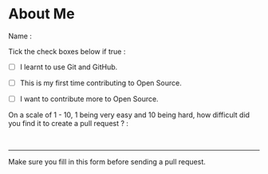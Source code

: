 <!-- ⚠️⚠️ Do Not Delete These Comments. ⚠️⚠️ -->
<!-- Please read these comments/instructions carefully and do accordingly  -->
<!-- Read our Code of Conduct: https://github.com/Open-Source-Community-VIT-AP/OpenSource101/blob/main/.github/CODE_OF_CONDUCT.md -->

# About Me

<!--- Fill in the details below before sending us a pull request -->

Name : 

<!--- To mark a checkbox, just add an x between the square brackets.
      Example : [ ] becomes [x] -->
      
Tick the check boxes below if true : 

- [ ] I learnt to use Git and GitHub.

- [ ] This is my first time contributing to Open Source.

- [ ] I want to contribute more to Open Source.

On a scale of 1 - 10, 1 being very easy and 10 being hard, how difficult did you find it to create a pull request ? : 

<br>

---

Make sure you fill in this form before sending a pull request.

<!-- Before submitting, click on the preview tab to check your work so far-->
